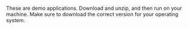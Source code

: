 These are demo applications. Download and unzip, and then run on your machine. Make sure to download the correct version for your operating system.
